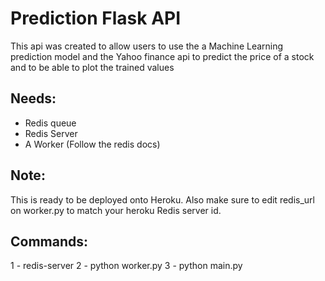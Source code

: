 # Prediction Flask API

This api was created to allow users to use the a Machine Learning prediction model and the Yahoo finance api to predict the price of a stock and to be able to plot the trained values

## Needs:

* Redis queue 
* Redis Server
* A Worker (Follow the redis docs)

## Note: 

This is ready to be deployed onto Heroku. Also make sure to edit redis_url on worker.py to match your heroku Redis server id.

## Commands:

1 - redis-server
2 - python worker.py
3 - python main.py